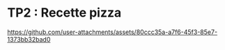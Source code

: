 # TP2 : Recette pizza 

https://github.com/user-attachments/assets/80ccc35a-a7f6-45f3-85e7-1373bb32bad0






